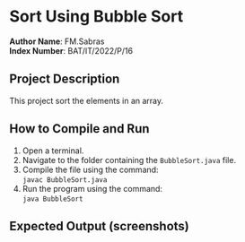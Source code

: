 # Sort Using Bubble Sort

**Author Name**: FM.Sabras  
**Index Number**: BAT/IT/2022/P/16 

## Project Description
This project sort the elements in an array.

## How to Compile and Run
1. Open a terminal.
2. Navigate to the folder containing the `BubbleSort.java` file.
3. Compile the file using the command:  
   `javac BubbleSort.java`
4. Run the program using the command:  
   `java BubbleSort`

## Expected Output (screenshots)
